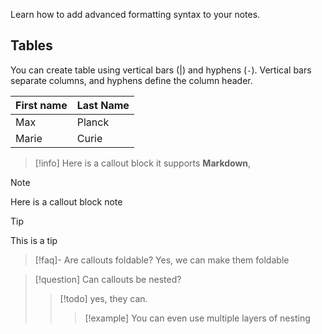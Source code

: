 Learn how to add advanced formatting syntax to your notes. 

## Tables

You can create table using vertical bars (|) and hyphens (`-`). Vertical bars separate columns, and hyphens define the column header. 

| First name | Last Name |
| ---------- | --------- |
| Max        | Planck    |
| Marie      | Curie     |

> [!info]
> Here is a callout block
> it supports **Markdown**, 

>[!note]
>Here is a callout block note

>[!tip]
>This is a tip

> [!faq]- Are callouts foldable?
> Yes, we can make them foldable


> [!question] Can callouts be nested?
> > [!todo] yes, they can.
> > > [!example] You can even use multiple layers of nesting



